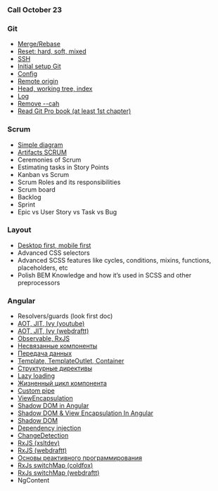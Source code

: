 ### Call October 23

### Git
- [Merge/Rebase](https://habr.com/ru/post/432420/)
- [Reset: hard, soft, mixed](https://habr.com/ru/post/203282/)
- [SSH](https://git-scm.com/book/ru/v2/Git-%D0%BD%D0%B0-%D1%81%D0%B5%D1%80%D0%B2%D0%B5%D1%80%D0%B5-%D0%93%D0%B5%D0%BD%D0%B5%D1%80%D0%B0%D1%86%D0%B8%D1%8F-%D0%BE%D1%82%D0%BA%D1%80%D1%8B%D1%82%D0%BE%D0%B3%D0%BE-SSH-%D0%BA%D0%BB%D1%8E%D1%87%D0%B0#r_generate_ssh_key)
- [Initial setup Git](https://git-scm.com/book/ru/v2/%D0%92%D0%B2%D0%B5%D0%B4%D0%B5%D0%BD%D0%B8%D0%B5-%D0%9F%D0%B5%D1%80%D0%B2%D0%BE%D0%BD%D0%B0%D1%87%D0%B0%D0%BB%D1%8C%D0%BD%D0%B0%D1%8F-%D0%BD%D0%B0%D1%81%D1%82%D1%80%D0%BE%D0%B9%D0%BA%D0%B0-Git)
- [Config](https://git-scm.com/book/ru/v2/%D0%9D%D0%B0%D1%81%D1%82%D1%80%D0%BE%D0%B9%D0%BA%D0%B0-Git-%D0%9A%D0%BE%D0%BD%D1%84%D0%B8%D0%B3%D1%83%D1%80%D0%B0%D1%86%D0%B8%D1%8F-Git)
- [Remote origin](https://git-scm.com/book/ru/v2/%D0%9E%D1%81%D0%BD%D0%BE%D0%B2%D1%8B-Git-%D0%A0%D0%B0%D0%B1%D0%BE%D1%82%D0%B0-%D1%81-%D1%83%D0%B4%D0%B0%D0%BB%D1%91%D0%BD%D0%BD%D1%8B%D0%BC%D0%B8-%D1%80%D0%B5%D0%BF%D0%BE%D0%B7%D0%B8%D1%82%D0%BE%D1%80%D0%B8%D1%8F%D0%BC%D0%B8)
- [Head, working tree, index](https://stackoverflow.com/questions/3689838/whats-the-difference-between-head-working-tree-and-index-in-git)
- [Log](https://git-scm.com/book/ru/v2/%D0%9E%D1%81%D0%BD%D0%BE%D0%B2%D1%8B-Git-%D0%9F%D1%80%D0%BE%D1%81%D0%BC%D0%BE%D1%82%D1%80-%D0%B8%D1%81%D1%82%D0%BE%D1%80%D0%B8%D0%B8-%D0%BA%D0%BE%D0%BC%D0%BC%D0%B8%D1%82%D0%BE%D0%B2)
- [Remove --cah](https://stackoverflow.com/questions/41863484/clear-git-local-cache)
- [Read Git Pro book (at least 1st chapter)](https://vk.com/doc287414320_437335251?hash=5ccc8a6824880b3fa8)

### Scrum
- [Simple diagram](https://www.pmoffice.by/wp-content/uploads/2016/06/scrum-methodology.gif)
- [Artifacts SCRUM](https://ru.wikipedia.org/wiki/SCRUM#%D0%90%D1%80%D1%82%D0%B5%D1%84%D0%B0%D0%BA%D1%82%D1%8B_SCRUM)
- Ceremonies of Scrum
- Estimating tasks in Story Points
- Kanban vs Scrum
- Scrum Roles and its responsibilities 
- Scrum board
- Backlog
- Sprint
- Epic vs User Story vs Task vs Bug

### Layout
- [Desktop first, mobile first](https://medium.com/@JuliSudi/mobile-first-design-vs-desktop-first-design-vs-element-first-design-5d1015632a61)
- Advanced CSS selectors
- Advanced SCSS features like cycles, conditions, mixins, functions, placeholders, etc
- Polish BEM Knowledge and how it’s used in SCSS and other preprocessors

### Angular
- Resolvers/guards (look first doc)
- [AOT, JIT, Ivy (youtube)](https://www.youtube.com/watch?v=8fUKZm6WOxY)
- [AOT, JIT, Ivy (webdraftt)](https://webdraftt.com/tutorial/angular-compilation)
- [Observable, RxJS](https://metanit.com/web/angular2/6.2.php)
- [Несвязанные компоненты](https://habr.com/ru/post/471100/)
- [Передача данных](https://webdraftt.com/tutorial/components-communication)
- [Template, TemplateOutlet, Container](http://coldfox.ru/article/5c82d887bbf20e61c12c7349/%D0%94%D0%B8%D1%80%D0%B5%D0%BA%D1%82%D0%B8%D0%B2%D1%8B-ng-template-ngTemplateOutlet-%D0%B8-ng-container)
- [Структурные директивы](https://metanit.com/web/angular2/3.5.php)
- [Lazy loading](https://habr.com/ru/company/ruvds/blog/484618/)
- [Жизненный цикл компонента](https://webdraftt.com/tutorial/component-lifecycle)
- [Custom pipe](https://metanit.com/web/angular2/8.2.php)
- [ViewEncapsulation](https://dev.to/monicafidalgo/what-is-viewencapsulation-in-angular-470o)
- [Shadow DOM in Angular](https://dev.to/ummeq/shadow-dom-in-angular-j08)
- [Shadow DOM & View Encapsulation In Angular](https://www.aanchalgarg.com/2019/09/shadow-dom-view-encapsulation-in-angular.html)
- [Shadow DOM](https://learn.javascript.ru/shadow-dom)
- [Dependency injection](https://xsltdev.ru/angular/tutorial/dependency-injection/)
- [ChangeDetection](https://webdraftt.com/tutorial/angular-change-detection)
- [RxJS (xsltdev)](https://xsltdev.ru/angular/tutorial/angular-and-rxjs/)
- [RxJS (webdraftt)](https://webdraftt.com/tutorial/rxjs/about)
- [Основы реактивного программирования](https://habr.com/ru/post/438642/)
- [RxJs switchMap (coldfox)](http://coldfox.ru/article/5c97ea53b6d53761471fcb91/%D0%9A%D0%B0%D0%BA-%D1%80%D0%B0%D0%B1%D0%BE%D1%82%D0%B0%D0%B5%D1%82-%D0%BE%D0%BF%D0%B5%D1%80%D0%B0%D1%82%D0%BE%D1%80-RxJs-switchMap)
- [RxJs switchMap (webdraftt)](https://webdraftt.com/tutorial/rxjs/switchMap)
- NgContent
